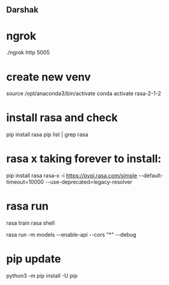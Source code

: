 ## Darshak

# ngrok
./ngrok http 5005

# create new venv
source /opt/anaconda3/bin/activate
conda activate rasa-2-1-2

# install rasa and check
pip install rasa
pip list | grep rasa

# rasa x taking forever to install:
pip install rasa rasa-x -i https://pypi.rasa.com/simple --default-timeout=10000 --use-deprecated=legacy-resolver

# rasa run
rasa train
rasa shell

rasa run -m models --enable-api --cors "*" --debug

# pip update
python3 -m pip install -U pip

